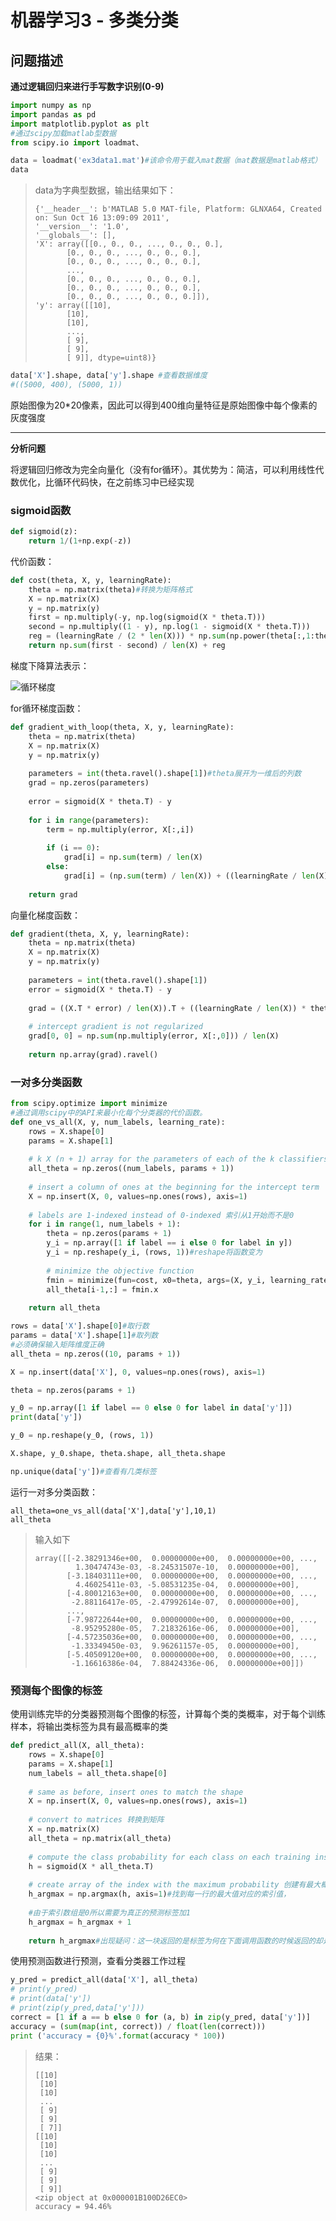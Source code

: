 # 机器学习3 - 多类分类

## 问题描述

**通过逻辑回归来进行手写数字识别(0-9)**

```python
import numpy as np
import pandas as pd
import matplotlib.pyplot as plt
#通过scipy加载matlab型数据
from scipy.io import loadmat、

data = loadmat('ex3data1.mat')#该命令用于载入mat数据（mat数据是matlab格式）
data
```

>data为字典型数据，输出结果如下：
>
>```
>{'__header__': b'MATLAB 5.0 MAT-file, Platform: GLNXA64, Created on: Sun Oct 16 13:09:09 2011',
> '__version__': '1.0',
> '__globals__': [],
> 'X': array([[0., 0., 0., ..., 0., 0., 0.],
>        [0., 0., 0., ..., 0., 0., 0.],
>        [0., 0., 0., ..., 0., 0., 0.],
>        ...,
>        [0., 0., 0., ..., 0., 0., 0.],
>        [0., 0., 0., ..., 0., 0., 0.],
>        [0., 0., 0., ..., 0., 0., 0.]]),
> 'y': array([[10],
>        [10],
>        [10],
>        ...,
>        [ 9],
>        [ 9],
>        [ 9]], dtype=uint8)}
>```

```python
data['X'].shape, data['y'].shape #查看数据维度
#((5000, 400), (5000, 1))
```

原始图像为20*20像素，因此可以得到400维向量特征是原始图像中每个像素的灰度强度

***

**分析问题**

将逻辑回归修改为完全向量化（没有for循环）。其优势为：简洁，可以利用线性代数优化，比循环代码快，在之前练习中已经实现

### sigmoid函数

```python
def sigmoid(z):
    return 1/(1+np.exp(-z))
```

代价函数：

```python
def cost(theta, X, y, learningRate):
    theta = np.matrix(theta)#转换为矩阵格式
    X = np.matrix(X)
    y = np.matrix(y)
    first = np.multiply(-y, np.log(sigmoid(X * theta.T)))
    second = np.multiply((1 - y), np.log(1 - sigmoid(X * theta.T)))
    reg = (learningRate / (2 * len(X))) * np.sum(np.power(theta[:,1:theta.shape[1]], 2))#正则化项
    return np.sum(first - second) / len(X) + reg
```

梯度下降算法表示：

![循环梯度](https://cdn.jsdelivr.net/gh/JLUVicent/image-saving@master/20210731/循环梯度.62w6sngg9yg0.jpg)

for循环梯度函数：

```python
def gradient_with_loop(theta, X, y, learningRate):
    theta = np.matrix(theta)
    X = np.matrix(X)
    y = np.matrix(y)
    
    parameters = int(theta.ravel().shape[1])#theta展开为一维后的列数
    grad = np.zeros(parameters)
    
    error = sigmoid(X * theta.T) - y
    
    for i in range(parameters):
        term = np.multiply(error, X[:,i])
        
        if (i == 0):
            grad[i] = np.sum(term) / len(X)
        else:
            grad[i] = (np.sum(term) / len(X)) + ((learningRate / len(X)) * theta[:,i])
    
    return grad
```

向量化梯度函数：

```python
def gradient(theta, X, y, learningRate):
    theta = np.matrix(theta)
    X = np.matrix(X)
    y = np.matrix(y)
    
    parameters = int(theta.ravel().shape[1])
    error = sigmoid(X * theta.T) - y
    
    grad = ((X.T * error) / len(X)).T + ((learningRate / len(X)) * theta)
    
    # intercept gradient is not regularized
    grad[0, 0] = np.sum(np.multiply(error, X[:,0])) / len(X)
    
    return np.array(grad).ravel()
```

### 一对多分类函数

```python
from scipy.optimize import minimize
#通过调用scipy中的API来最小化每个分类器的代价函数。
def one_vs_all(X, y, num_labels, learning_rate):
    rows = X.shape[0]
    params = X.shape[1]
    
    # k X (n + 1) array for the parameters of each of the k classifiers X(n+1)数组作为k分类器参数
    all_theta = np.zeros((num_labels, params + 1))
    
    # insert a column of ones at the beginning for the intercept term  在截距项的开头加一列
    X = np.insert(X, 0, values=np.ones(rows), axis=1)
    
    # labels are 1-indexed instead of 0-indexed 索引从1开始而不是0
    for i in range(1, num_labels + 1):
        theta = np.zeros(params + 1)
        y_i = np.array([1 if label == i else 0 for label in y])
        y_i = np.reshape(y_i, (rows, 1))#reshape将函数变为
        
        # minimize the objective function
        fmin = minimize(fun=cost, x0=theta, args=(X, y_i, learning_rate), method='TNC', jac=gradient)
        all_theta[i-1,:] = fmin.x
    
    return all_theta
```

```python
rows = data['X'].shape[0]#取行数
params = data['X'].shape[1]#取列数
#必须确保输入矩阵维度正确
all_theta = np.zeros((10, params + 1))

X = np.insert(data['X'], 0, values=np.ones(rows), axis=1)

theta = np.zeros(params + 1)

y_0 = np.array([1 if label == 0 else 0 for label in data['y']])
print(data['y'])

y_0 = np.reshape(y_0, (rows, 1))

X.shape, y_0.shape, theta.shape, all_theta.shape

np.unique(data['y'])#查看有几类标签
```

运行一对多分类函数：

```
all_theta=one_vs_all(data['X'],data['y'],10,1)
all_theta
```

> 输入如下
>
> ```
> array([[-2.38291346e+00,  0.00000000e+00,  0.00000000e+00, ...,
>          1.30474743e-03, -8.24531507e-10,  0.00000000e+00],
>        [-3.18403111e+00,  0.00000000e+00,  0.00000000e+00, ...,
>          4.46025411e-03, -5.08531235e-04,  0.00000000e+00],
>        [-4.80012163e+00,  0.00000000e+00,  0.00000000e+00, ...,
>         -2.88116417e-05, -2.47992614e-07,  0.00000000e+00],
>        ...,
>        [-7.98722644e+00,  0.00000000e+00,  0.00000000e+00, ...,
>         -8.95295280e-05,  7.21832616e-06,  0.00000000e+00],
>        [-4.57235036e+00,  0.00000000e+00,  0.00000000e+00, ...,
>         -1.33349450e-03,  9.96261157e-05,  0.00000000e+00],
>        [-5.40509120e+00,  0.00000000e+00,  0.00000000e+00, ...,
>         -1.16616386e-04,  7.88424336e-06,  0.00000000e+00]])
> ```

### 预测每个图像的标签

使用训练完毕的分类器预测每个图像的标签，计算每个类的类概率，对于每个训练样本，将输出类标签为具有最高概率的类

```python
def predict_all(X, all_theta):
    rows = X.shape[0]
    params = X.shape[1]
    num_labels = all_theta.shape[0]
    
    # same as before, insert ones to match the shape
    X = np.insert(X, 0, values=np.ones(rows), axis=1)
    
    # convert to matrices 转换到矩阵
    X = np.matrix(X)
    all_theta = np.matrix(all_theta)
    
    # compute the class probability for each class on each training instance 
    h = sigmoid(X * all_theta.T)
    
    # create array of the index with the maximum probability 创建有最大概率的索引数组
    h_argmax = np.argmax(h, axis=1)#找到每一行的最大值对应的索引值，
    
    #由于索引数组是0所以需要为真正的预测标签加1
    h_argmax = h_argmax + 1
    
    return h_argmax#出现疑问：这一块返回的是标签为何在下面调用函数的时候返回的却是标签对应的值
```

使用预测函数进行预测，查看分类器工作过程

```python
y_pred = predict_all(data['X'], all_theta)
# print(y_pred)
# print(data['y'])
# print(zip(y_pred,data['y']))
correct = [1 if a == b else 0 for (a, b) in zip(y_pred, data['y'])]
accuracy = (sum(map(int, correct)) / float(len(correct)))
print ('accuracy = {0}%'.format(accuracy * 100))
```

> 结果：
>
> ```
> [[10]
>  [10]
>  [10]
>  ...
>  [ 9]
>  [ 9]
>  [ 7]]
> [[10]
>  [10]
>  [10]
>  ...
>  [ 9]
>  [ 9]
>  [ 9]]
> <zip object at 0x000001B100D26EC0>
> accuracy = 94.46%
> ```

